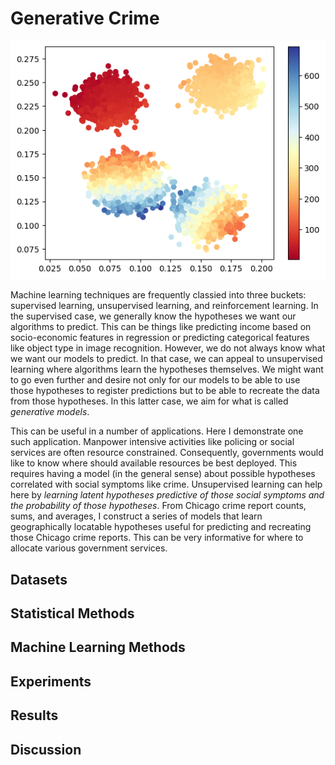# Generative Crime

![Dataset2Scatter](Images/dataset2scatter.png)

Machine learning techniques are frequently classied into three buckets:  supervised learning, unsupervised learning, and reinforcement learning.  In the supervised case, we generally know the hypotheses we want our algorithms to predict.  This can be things like predicting income based on socio-economic features in regression or predicting categorical features like object type in image recognition.  However, we do not always know what we want our models to predict.  In that case, we can appeal to unsupervised learning where algorithms learn the hypotheses themselves.  We might want to go even further and desire not only for our models to be able to use those hypotheses to register predictions but to be able to recreate the data from those hypotheses.  In this latter case, we aim for what is called *generative models*.

This can be useful in a number of applications.  Here I demonstrate one such application.  Manpower intensive activities like policing or social services are often resource constrained.  Consequently, governments would like to know where should available resources be best deployed.  This requires having a model (in the general sense) about possible hypotheses correlated with social symptoms like crime.  Unsupervised learning can help here by *learning latent hypotheses predictive of those social symptoms and the probability of those hypotheses*.  From Chicago crime report counts, sums, and averages, I construct a series of models that learn geographically locatable hypotheses useful for predicting and recreating those Chicago crime reports.  This can be very informative for where to allocate various government services.

## Datasets

## Statistical Methods

## Machine Learning Methods

## Experiments

## Results

## Discussion
